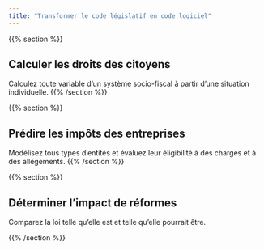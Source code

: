 ```yaml
---
title: "Transformer le code législatif en code logiciel"
---
```


{{% section %}}
## Calculer les droits des citoyens

Calculez toute variable d’un système socio-fiscal à partir d’une situation individuelle.
{{% /section %}}

{{% section %}}
## Prédire les impôts des entreprises

Modélisez tous types d’entités et évaluez leur éligibilité à des charges et à des allégements.
{{% /section %}}

{{% section %}}
## Déterminer l’impact de réformes

Comparez la loi telle qu’elle est et telle qu’elle pourrait être.


{{% /section %}}
